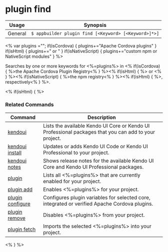 plugin find
==========

Usage | Synopsis
------|-------
General | `$ appbuilder plugin find [<Keyword> [<Keyword>]*>]`

<% var plugins =""; if(isCordova) { plugins+="Apache Cordova plugins" } if(isHtml) { plugins+=" or " } if(isNativeScript) { plugins+="custom npm or NativeScript modules" } %>

Searches by one or more keywords for <%=plugins%> in <% if(isCordova) { %>the Apache Cordova Plugin Registry<% } %><% if(isHtml) { %> or <% } %><% if(isNativeScript) { %>the npm registry<% } %><% if(isHtml) { %>, respectively<% } %>.

<% if(isHtml) { %>
### Related Commands

Command | Description
----------|----------
[kendoui](kendoui.html) | Lists the available Kendo UI Core or Kendo UI Professional packages that you can add to your project.
[kendoui install](kendoui-install.html) | Updates or adds Kendo UI Code or Kendo UI Professional to your project.
[kendoui notes](kendoui-notes.html) | Shows release notes for the available Kendo UI Core and Kendo UI Professional packages.
[plugin](plugin.html) | Lists all <%=plugins%> that are currently enabled for your project.
[plugin add](plugin-add.html) | Enables <%=plugins%> for your project.
[plugin configure](plugin-configure.html) | Configures plugin variables for selected core, integrated or verified Apache Cordova plugins.
[plugin remove](plugin-remove.html) | Disables <%=plugins%> from your project.
[plugin fetch](plugin-fetch.html) | Imports the selected <%=plugins%> into your project.
<% } %>
